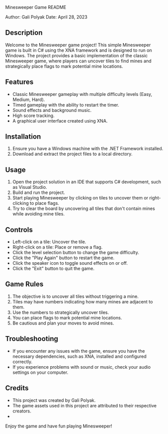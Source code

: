 Minesweeper Game README

Author: Gali Polyak
Date: April 28, 2023

## Description

Welcome to the Minesweeper game project! This simple Minesweeper game is built in C# using the XNA framework and is designed to run on Windows. The project provides a basic implementation of the classic Minesweeper game, where players can uncover tiles to find mines and strategically place flags to mark potential mine locations.

## Features

- Classic Minesweeper gameplay with multiple difficulty levels (Easy, Medium, Hard).
- Timed gameplay with the ability to restart the timer.
- Sound effects and background music.
- High score tracking.
- A graphical user interface created using XNA.

## Installation

1. Ensure you have a Windows machine with the .NET Framework installed.
2. Download and extract the project files to a local directory.

## Usage

1. Open the project solution in an IDE that supports C# development, such as Visual Studio.
2. Build and run the project.
3. Start playing Minesweeper by clicking on tiles to uncover them or right-clicking to place flags.
4. Try to clear the board by uncovering all tiles that don't contain mines while avoiding mine tiles.

## Controls

- Left-click on a tile: Uncover the tile.
- Right-click on a tile: Place or remove a flag.
- Click the level selection button to change the game difficulty.
- Click the "Play Again" button to restart the game.
- Click the speaker icon to toggle sound effects on or off.
- Click the "Exit" button to quit the game.

## Game Rules

1. The objective is to uncover all tiles without triggering a mine.
2. Tiles may have numbers indicating how many mines are adjacent to them.
3. Use the numbers to strategically uncover tiles.
4. You can place flags to mark potential mine locations.
5. Be cautious and plan your moves to avoid mines.

## Troubleshooting

- If you encounter any issues with the game, ensure you have the necessary dependencies, such as XNA, installed and configured correctly.
- If you experience problems with sound or music, check your audio settings on your computer.

## Credits

- This project was created by Gali Polyak.
- The game assets used in this project are attributed to their respective creators.
- 

Enjoy the game and have fun playing Minesweeper!

